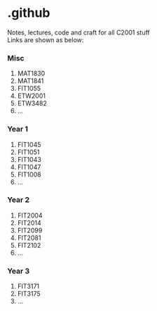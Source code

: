 # .github
Notes, lectures, code and craft for all C2001 stuff  
Links are shown as below:  

### Misc
1. MAT1830
2. MAT1841
3. FIT1055
4. ETW2001
5. ETW3482
6. ...

### Year 1
1. FIT1045
2. FIT1051
3. FIT1043
4. FIT1047
5. FIT1008
6. ...


### Year 2
1. FIT2004
2. FIT2014
3. FIT2099
4. FIT2081
5. FIT2102
6. ...


### Year 3
1. FIT3171
2. FIT3175
3. ...
